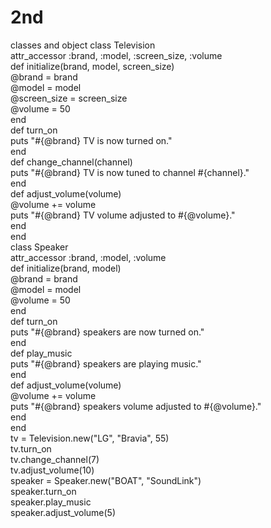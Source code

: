 # 2nd
classes and object
class Television  
attr_accessor :brand, :model, :screen_size, :volume  
def initialize(brand, model, screen_size)  
@brand = brand  
@model = model  
@screen_size = screen_size  
@volume = 50  
end  
def turn_on  
puts "#{@brand} TV is now turned on."  
end  
def change_channel(channel)  
puts "#{@brand} TV is now tuned to channel #{channel}."  
end  
def adjust_volume(volume)  
@volume += volume  
puts "#{@brand} TV volume adjusted to #{@volume}."  
end  
end  
class Speaker  
attr_accessor :brand, :model, :volume  
def initialize(brand, model)  
@brand = brand  
@model = model  
@volume = 50  
end  
def turn_on  
puts "#{@brand} speakers are now turned on."  
end  
def play_music  
puts "#{@brand} speakers are playing music."  
end  
def adjust_volume(volume)  
@volume += volume  
puts "#{@brand} speakers volume adjusted to #{@volume}."  
end  
end  
tv = Television.new("LG", "Bravia", 55)  
tv.turn_on  
tv.change_channel(7)  
tv.adjust_volume(10)  
speaker = Speaker.new("BOAT", "SoundLink")  
speaker.turn_on  
speaker.play_music  
speaker.adjust_volume(5) 
